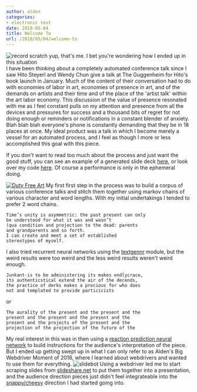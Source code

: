 ```yaml
---
author: alden
categories:
- electronic text
date: 2018-05-04
title: Welcome To
url: /2018/05/04/welcome-to
---
```

![*record scratch* yup, that's me. I bet you're wondering how I ended up in this situation](/images/1O3A0114.JPG)
I have been thinking about a completely automated conference talk since I saw Hito Steyerl and Wendy Chun give a talk at The Guggenheim for Hito's book launch in January. Much of the content of their conversation had to do with economies of labor in art, economies of presence in art, and of the demands on artists and their time and of the place of the 'artist talk' within the art labor economy. This discussion of the value of presence resonated with me as I feel constant pulls on my attention and presence from all the devices and pressures for success and a thousand bits of regret for not doing enough or reminders or notifications in a constant blender of anxiety. Blah blah blah everyone's phone is constantly demanding that they be in 18 places at once. My ideal product was a talk in which I become merely a vessel for an automated process, and I feel as though I more or less accomplished this goal with this piece.

If you don't want to read too much about the process and just want the good stuff, you can see an example of a generated slide deck [here](https://docs.google.com/presentation/d/1FGxM85ikyp8bNPNWEgepR7e0oRgiek6f-uUo-fsyyMs/edit?usp=sharing), or look over my code [here](https://github.com/miamiww/ElectronicText/tree/master/final_project). Of course a performance is only in the ephemeral doing.

[![Duty Free Art](http://images.e-flux-systems.com/43924124-F0B7-4856-8353-33447CDBCF88.jpg,2000)](http://www.e-flux.com/program/170589/double-u-s-book-launch-nbsp-duty-free-art-nbsp-and-supercommunity-at-the-guggenheim/)
My first first step in the process was to build a corpus of various conference talks and stitch them together using markov chains of various character and word lengths. With my initial undertakings I tended to prefer 2 word chains.
```
Time’s unity is asymmetric: the past present can only
be understood for what it was and wasn’t
(qua condition and projection to the dead: parents
and grandparents and so forth.
I can create and meet a set of established
stereotypes of myself.
```
I also tried recurrent neural networks using the [textgennr](https://github.com/minimaxir/textgenrnn) module, but the weird results were too weird and the less weird results weren't weird enough.
```
Junkant-is to be administering its makes endlycrace,
its authenticstical extend the air of the decends,
the practice of derks makes a precious for who does
not and templated to provide particicists
```
or
```
The aurality of the present and the present and the
present and the present and the present and the
present and the projects of the present and the
projection of the projection of the future of the
```
My real interest in this was in then using a [reaction prediction neural network](https://github.com/minimaxir/reactionrnn) to build instructions for the audience's interpretation of the piece. But I ended up getting swept up in what I can only refer to as Alden's Big Webdriver Moment of 2018, where I learned about webdrivers and wanted to use them for everything.
![slidebot](/images/lilslidebot.gif)
Using a webdriver led me to start scraping slides from [slideshare.net](https://www.slideshare.net/) to put them together into a presentation, and the audience direction pieces just didn't feel integrateable into the [snappy/cheesy](https://www.youtube.com/watch?v=gOa1fK5USXk) direction I had started going into.
